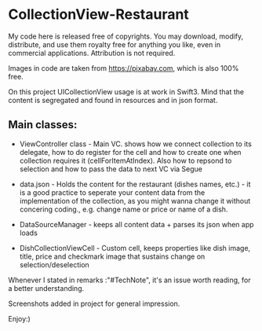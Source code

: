 # CollectionView-Restaurant

My code here is released free of copyrights. You may download, modify, distribute, and use them royalty free for anything you
like, even in commercial applications. Attribution is not required.

Images in code are taken from https://pixabay.com, which is also 100% free.

On this project UICollectionView usage is at work in Swift3.
Mind that the content is segregated and found in resources and in json format.

Main classes:
------------

* ViewController class - Main VC. shows how we connect collection to its delegate, how to do 
  register for the cell and how to create one when collection requires it (cellForItemAtIndex).
  Also how to repsond to selection and how to pass the data to next VC via Segue

* data.json - Holds the content for the restaurant (dishes names, etc.) - it is a good practice to seperate your content data from the implementation of the collection, as you might wanna change it without concering coding., e.g. change name or price or name of a dish.

* DataSourceManager - keeps all content data + parses its json when app loads

* DishCollectionViewCell - Custom cell, keeps properties like dish image, title, price and checkmark image that sustains change on selection/deselection

Whenever I stated in remarks :"#TechNote", it's an issue worth reading, for a better understanding.

Screenshots added in project for general impression.

Enjoy:)
